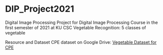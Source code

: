 # DIP_Project2021
Digital Image Processing Project for Digital Image Processing Course in the first semester of 2021 at KU CSC
Vegetable Recognition: 5 classes of vegetable

Resource and Dataset
CPE dataset on Google Drive: [Vegetable Dataset for CPE](https://drive.google.com/drive/folders/1rNWThubcAIQbGWWkr2uoFlPJVxYnjz1E?usp=sharing)
